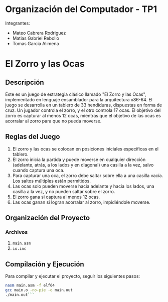 # Organización del Computador - TP1

Integrantes:
- Mateo Cabrera Rodriguez
- Matias Gabriel Rebollo
- Tomas Garcia Alimena

# El Zorro y las Ocas

## Descripción

Este es un juego de estrategia clásico llamado "El Zorro y las Ocas", implementado en lenguaje ensamblador para la arquitectura x86-64. El juego se desarrolla en un tablero de 33 hendiduras, dispuestas en forma de cruz. Un jugador controla el zorro, y el otro controla 17 ocas. El objetivo del zorro es capturar al menos 12 ocas, mientras que el objetivo de las ocas es acorralar al zorro para que no pueda moverse.

## Reglas del Juego

1. El zorro y las ocas se colocan en posiciones iniciales específicas en el tablero.
2. El zorro inicia la partida y puede moverse en cualquier dirección (adelante, atrás, a los lados y en diagonal) una casilla a la vez, salvo cuando captura una oca.
3. Para capturar una oca, el zorro debe saltar sobre ella a una casilla vacía. Los saltos múltiples están permitidos.
4. Las ocas solo pueden moverse hacia adelante y hacia los lados, una casilla a la vez, y no pueden saltar sobre el zorro.
5. El zorro gana si captura al menos 12 ocas.
6. Las ocas ganan si logran acorralar al zorro, impidiéndole moverse.

## Organización del Proyecto


### Archivos

1. `main.asm`
3. `io.inc`

## Compilación y Ejecución

Para compilar y ejecutar el proyecto, seguir los siguientes pasos:

```bash
nasm main.asm -f elf64
gcc main.o -no-pie -o main.out
./main.out```
